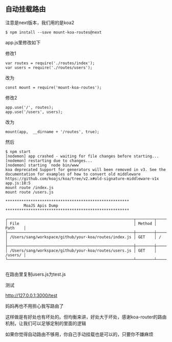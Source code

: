 ## 自动挂载路由

注意是next版本，我们用的是koa2

```
$ npm install --save mount-koa-routes@next
```

app.js里修改如下

修改1

```
var routes = require('./routes/index');
var users = require('./routes/users');
```

改为
```
const mount = require('mount-koa-routes');
```

修改2

```
app.use('/', routes);
app.use('/users', users);
```

改为

```
mount(app,  __dirname + '/routes', true);
```

然后

```
$ npm start
[nodemon] app crashed - waiting for file changes before starting...
[nodemon] restarting due to changes...
[nodemon] starting `node bin/www`
koa deprecated Support for generators will been removed in v3. See the documentation for examples of how to convert old middleware https://github.com/koajs/koa/tree/v2.x#old-signature-middleware-v1x app.js:18:5
mount route /index.js 
mount route /users.js 

******************************************************
		MoaJS Apis Dump
******************************************************

┌───────────────────────────────────────────────────────┬────────┬─────────┐
│ File                                                  │ Method │ Path    │
├───────────────────────────────────────────────────────┼────────┼─────────┤
│ /Users/sang/workspace/github/your-koa/routes/index.js │ GET    │ /       │
├───────────────────────────────────────────────────────┼────────┼─────────┤
│ /Users/sang/workspace/github/your-koa/routes/users.js │ GET    │ /users/ │
└───────────────────────────────────────────────────────┴────────┴─────────┘
        
```

在路由里复制users.js为test.js

测试

http://127.0.0.1:3000/test

妈妈再也不用担心我写路由了

这样做是有好处也有坏处的。但均衡来讲，好处大于坏处，感谢koa-router的路由机制，让我们可以足够定制的里面的逻辑

如果你觉得自动路由不够用，你自己手动挂载也是可以的，只要你不嫌麻烦
